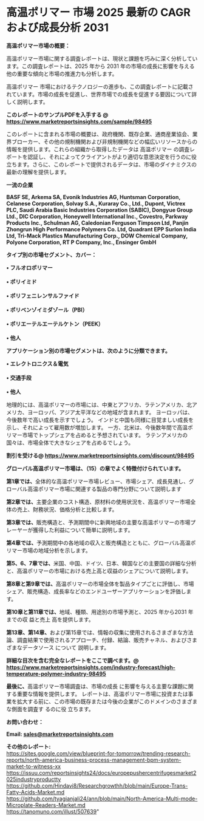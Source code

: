 # 高温ポリマー 市場 2025 最新の CAGR および成長分析 2031

<strong><b>高温ポリマー市場の概要：</b></strong>

高温ポリマー市場に関する調査レポートは、現状と課題を巧みに深く分析しています。この調査レポートは、2025 年から 2031 年の市場の成長に影響を与える他の重要な傾向と市場の推進力も分析します。

高温ポリマー 市場におけるテクノロジーの進歩も、この調査レポートに記載されています。市場の成長を促進し、世界市場での成長を促進する要因について詳しく説明します。

<strong>このレポートのサンプルPDFを入手する @ <a href=https://www.marketreportsinsights.com/sample/98495>https://www.marketreportsinsights.com/sample/98495</a></strong>

このレポートに含まれる市場の概要は、政府機関、既存企業、通商産業協会、業界ブローカー、その他の規制機関および非規制機関などの幅広いリソースからの情報を提供します。これらの組織から取得したデータは 高温ポリマー の調査レポートを認証し、それによってクライアントがより適切な意思決定を行うのに役立ちます。さらに、このレポートで提供されるデータは、市場のダイナミクスの最新の理解を提供します。

<strong>一流の企業</strong>

<strong><b>BASF SE, Arkema SA, Evonik Industries AG, Huntsman Corporation, Celanese Corporation, Solvay S.A., Kuraray Co., Ltd., Dupont, Victrex PLC, Saudi Arabia Basic Industries Corporation (SABIC), Dongyue Group Ltd., DIC Corporation, Honeywell International Inc., Covestro, Parkway Products Inc., Schulman AG, Caledonian Ferguson Timpson Ltd, Panjin Zhongrun High Performance Polymers Co. Ltd, Quadrant EPP Surlon India Ltd, Tri-Mack Plastics Manufacturing Corp., DOW Chemical Company, Polyone Corporation, RT P Company, Inc., Ensinger GmbH</b></strong>

<strong><b>タイプ別の市場セグメント、カバー：</b></strong>

<strong>• フルオロポリマー<br><br>• ポリイミド<br><br>• ポリフェニレンサルファイド<br><br>• ポリベンゾイミダゾール（PBI）<br><br>• ポリエーテルエーテルケトン（PEEK）<br><br>• 他人</strong>

<strong><b>アプリケーション別の市場セグメントは、次のように分類できます。</b></strong>

<strong>• エレクトロニクス＆電気<br><br>• 交通手段<br><br>• 他人</strong>

 地理的には、高温ポリマーの市場には、中東とアフリカ、ラテンアメリカ、北アメリカ、ヨーロッパ、アジア太平洋などの地域が含まれます。 ヨーロッパは、今後数年で高い成長を示すでしょう。 インドと中国も同様に目覚ましい成長を示し、それによって雇用数が増加します。 一方、北米は、今後数年間で高温ポリマー市場でトップシェアを占めると予想されています。 ラテンアメリカの国々は、市場全体で大きなシェアを占めるでしょう。

<strong>割引を受ける@ <a href=https://www.marketreportsinsights.com/discount/98495>https://www.marketreportsinsights.com/discount/98495</a></strong>

<strong><b>グローバル高温ポリマー市場は、（15）の章でよく特徴付けられています。</b></strong>

<strong><b>第</b></strong><strong><b>1章では、</b></strong>全体的な高温ポリマー市場レビュー、市場シェア、成長見通し、グローバル高温ポリマー市場に関連する製品の専門分野について説明します

<strong><b>第2章では、</b></strong>主要企業のコスト構造、原材料の使用状況を、高温ポリマー市場全体の売上、財務状況、価格分析と比較します。

<strong><b>第3章では、</b></strong>販売構造と、予測期間中に新興地域の主要な高温ポリマーの市場プレーヤーが獲得した利益について簡単に説明します。

<strong><b>第4章では、</b></strong>予測期間中の各地域の収入と販売構造とともに、グローバル高温ポリマー市場の地域分析を示します。

<strong><b>第5、6、7章では、</b></strong>米国、中国、ドイツ、日本、韓国などの主要国の詳細な分析と、高温ポリマーの市場における売上高と収益のシェアについて説明します。

<strong><b>第8章と第9章では、</b></strong>高温ポリマーの市場全体を製品タイプごとに評価し、市場シェア、販売構造、成長率などのエンドユーザーアプリケーションを評価します。

<strong><b>第10章と第11章では、</b></strong>地域、種類、用途別の市場予測と、2025 年から2031 年までの収 益と売上 高を提供します。

<strong><b>第13章、第14章、</b></strong>および第15章では、情報の収集に使用されるさまざまな方法論、調査結果で使用されるアプローチ、付録、結論、販売チャネル、およびさまざまなデータソース について 説明します。

<strong>詳細な目次を含む完全なレポートをここで調べます。@ <a href=https://www.marketreportsinsights.com/industry-forecast/high-temperature-polymer-industry-98495>https://www.marketreportsinsights.com/industry-forecast/high-temperature-polymer-industry-98495</a></strong>

<strong><b>最後に、</b></strong>高温ポリマー市場調査は、市場の成長 に影響を</a>与える主要な課題に関する重要な情報を提供します。 レポートは、高温ポリマー市場に投資または事業を拡大する前に、この市場の既存または今後の企業がこのドメインのさまざまな側面を調査す るのに役 立ちます。

<strong><b>お問い合わせ：</b></strong>

<strong>Email: </strong><a href=mailto:sales@marketreportsinsights.com><strong>sales@marketreportsinsights.com</strong></a>

<strong>その他のレポート:</strong>
<br>
<a href=https://sites.google.com/view/blueprint-for-tomorrow/trending-research-reports/north-america-business-process-management-bpm-system-market-to-witness-xx>https://sites.google.com/view/blueprint-for-tomorrow/trending-research-reports/north-america-business-process-management-bpm-system-market-to-witness-xx</a>
<br>
<a href=https://issuu.com/reportsinsights24/docs/europepushercentrifugesmarket2025industryproductty>https://issuu.com/reportsinsights24/docs/europepushercentrifugesmarket2025industryproductty</a>
<br>
<a href=https://github.com/Hindavi8/Researchgrowthh/blob/main/Europe-Trans-Fatty-Acids-Market.md>https://github.com/Hindavi8/Researchgrowthh/blob/main/Europe-Trans-Fatty-Acids-Market.md</a>
<br>
<a href=https://github.com/tyagianjali24/ann/blob/main/North-America-Multi-mode-Microplate-Readers-Market.md>https://github.com/tyagianjali24/ann/blob/main/North-America-Multi-mode-Microplate-Readers-Market.md</a>
<br>
<a href=https://tanomuno.com/illust/507639>https://tanomuno.com/illust/507639</a>"
